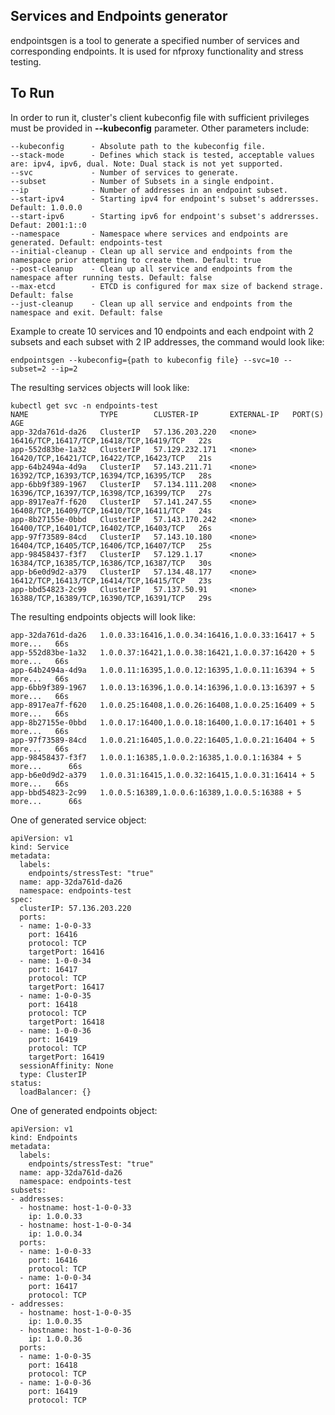 ## Services and Endpoints generator

endpointsgen is a tool to generate a specified number of services and corresponding endpoints. It is used for nfproxy
functionality and stress testing.

## To Run

In order to run it, cluster's client kubeconfig file with sufficient privileges must be provided in **--kubeconfig** parameter. 
Other parameters include:

	--kubeconfig      - Absolute path to the kubeconfig file.
	--stack-mode      - Defines which stack is tested, acceptable values are: ipv4, ipv6, dual. Note: Dual stack is not yet supported.
	--svc             - Number of services to generate.
	--subset          - Number of Subsets in a single endpoint.
	--ip              - Number of addresses in an endpoint subset.
	--start-ipv4      - Starting ipv4 for endpoint's subset's addrersses. Default: 1.0.0.0
	--start-ipv6      - Starting ipv6 for endpoint's subset's addrersses. Defaut: 2001:1::0
	--namespace       - Namespace where services and endpoints are generated. Default: endpoints-test
	--initial-cleanup - Clean up all service and endpoints from the namespace prior attempting to create them. Default: true
	--post-cleanup    - Clean up all service and endpoints from the namespace after running tests. Default: false
	--max-etcd        - ETCD is configured for max size of backend strage. Default: false
    --just-cleanup    - Clean up all service and endpoints from the namespace and exit. Default: false

Example to create 10 services and 10 endpoints and each endpoint with 2 subsets and each subset with 2 IP addresses, the command would look like:

```
endpointsgen --kubeconfig={path to kubeconfig file} --svc=10 --subset=2 --ip=2

```
The resulting services objects will look like:

```
kubectl get svc -n endpoints-test
NAME                TYPE        CLUSTER-IP       EXTERNAL-IP   PORT(S)                                   AGE
app-32da761d-da26   ClusterIP   57.136.203.220   <none>        16416/TCP,16417/TCP,16418/TCP,16419/TCP   22s
app-552d83be-1a32   ClusterIP   57.129.232.171   <none>        16420/TCP,16421/TCP,16422/TCP,16423/TCP   21s
app-64b2494a-4d9a   ClusterIP   57.143.211.71    <none>        16392/TCP,16393/TCP,16394/TCP,16395/TCP   28s
app-6bb9f389-1967   ClusterIP   57.134.111.208   <none>        16396/TCP,16397/TCP,16398/TCP,16399/TCP   27s
app-8917ea7f-f620   ClusterIP   57.141.247.55    <none>        16408/TCP,16409/TCP,16410/TCP,16411/TCP   24s
app-8b27155e-0bbd   ClusterIP   57.143.170.242   <none>        16400/TCP,16401/TCP,16402/TCP,16403/TCP   26s
app-97f73589-84cd   ClusterIP   57.143.10.180    <none>        16404/TCP,16405/TCP,16406/TCP,16407/TCP   25s
app-98458437-f3f7   ClusterIP   57.129.1.17      <none>        16384/TCP,16385/TCP,16386/TCP,16387/TCP   30s
app-b6e0d9d2-a379   ClusterIP   57.134.48.177    <none>        16412/TCP,16413/TCP,16414/TCP,16415/TCP   23s
app-bbd54823-2c99   ClusterIP   57.137.50.91     <none>        16388/TCP,16389/TCP,16390/TCP,16391/TCP   29s
```

The resulting endpoints objects will look like:

```
app-32da761d-da26   1.0.0.33:16416,1.0.0.34:16416,1.0.0.33:16417 + 5 more...   66s
app-552d83be-1a32   1.0.0.37:16421,1.0.0.38:16421,1.0.0.37:16420 + 5 more...   66s
app-64b2494a-4d9a   1.0.0.11:16395,1.0.0.12:16395,1.0.0.11:16394 + 5 more...   66s
app-6bb9f389-1967   1.0.0.13:16396,1.0.0.14:16396,1.0.0.13:16397 + 5 more...   66s
app-8917ea7f-f620   1.0.0.25:16408,1.0.0.26:16408,1.0.0.25:16409 + 5 more...   66s
app-8b27155e-0bbd   1.0.0.17:16400,1.0.0.18:16400,1.0.0.17:16401 + 5 more...   66s
app-97f73589-84cd   1.0.0.21:16405,1.0.0.22:16405,1.0.0.21:16404 + 5 more...   66s
app-98458437-f3f7   1.0.0.1:16385,1.0.0.2:16385,1.0.0.1:16384 + 5 more...      66s
app-b6e0d9d2-a379   1.0.0.31:16415,1.0.0.32:16415,1.0.0.31:16414 + 5 more...   66s
app-bbd54823-2c99   1.0.0.5:16389,1.0.0.6:16389,1.0.0.5:16388 + 5 more...      66s
```

One of generated service object:

```
apiVersion: v1
kind: Service
metadata:
  labels:
    endpoints/stressTest: "true"
  name: app-32da761d-da26
  namespace: endpoints-test
spec:
  clusterIP: 57.136.203.220
  ports:
  - name: 1-0-0-33
    port: 16416
    protocol: TCP
    targetPort: 16416
  - name: 1-0-0-34
    port: 16417
    protocol: TCP
    targetPort: 16417
  - name: 1-0-0-35
    port: 16418
    protocol: TCP
    targetPort: 16418
  - name: 1-0-0-36
    port: 16419
    protocol: TCP
    targetPort: 16419
  sessionAffinity: None
  type: ClusterIP
status:
  loadBalancer: {}
```

One of generated endpoints object:

```
apiVersion: v1
kind: Endpoints
metadata:
  labels:
    endpoints/stressTest: "true"
  name: app-32da761d-da26
  namespace: endpoints-test
subsets:
- addresses:
  - hostname: host-1-0-0-33
    ip: 1.0.0.33
  - hostname: host-1-0-0-34
    ip: 1.0.0.34
  ports:
  - name: 1-0-0-33
    port: 16416
    protocol: TCP
  - name: 1-0-0-34
    port: 16417
    protocol: TCP
- addresses:
  - hostname: host-1-0-0-35
    ip: 1.0.0.35
  - hostname: host-1-0-0-36
    ip: 1.0.0.36
  ports:
  - name: 1-0-0-35
    port: 16418
    protocol: TCP
  - name: 1-0-0-36
    port: 16419
    protocol: TCP
```